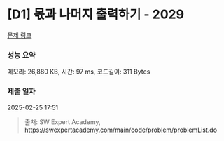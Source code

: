 # [D1] 몫과 나머지 출력하기 - 2029 

[문제 링크](https://swexpertacademy.com/main/code/problem/problemDetail.do?contestProbId=AV5QGNvKAtEDFAUq) 

### 성능 요약

메모리: 26,880 KB, 시간: 97 ms, 코드길이: 311 Bytes

### 제출 일자

2025-02-25 17:51



> 출처: SW Expert Academy, https://swexpertacademy.com/main/code/problem/problemList.do